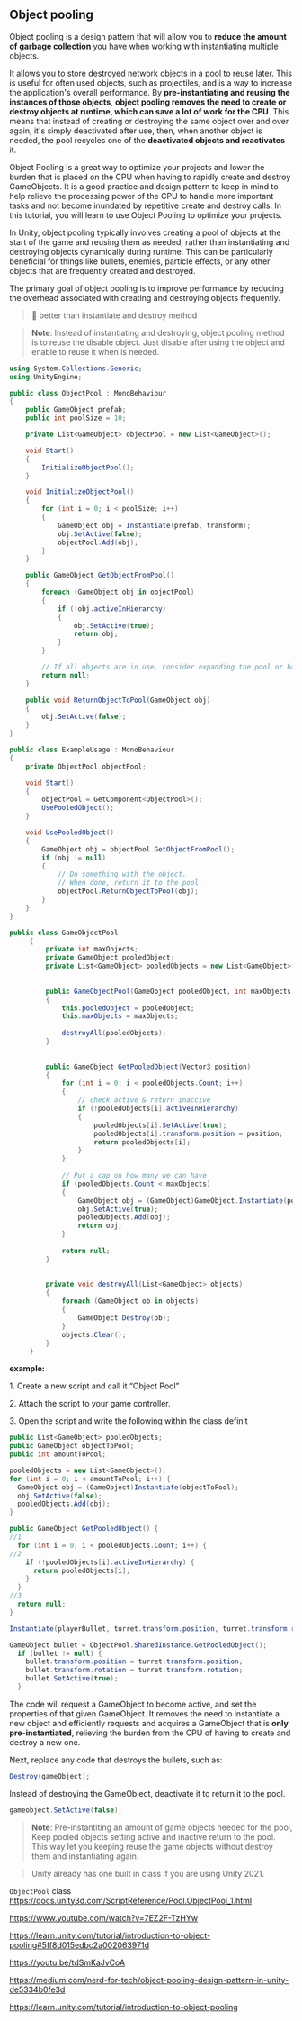 ## Object pooling

Object pooling is a design pattern that will allow you to **reduce the amount of garbage collection** you have when working with instantiating multiple objects. 

It allows you to store destroyed network objects in a pool to reuse later. This is useful for often used objects, such as projectiles, and is a way to increase the application's overall performance. By **pre-instantiating and reusing the instances of those objects**, **object pooling removes the need to create or destroy objects at runtime, which can save a lot of work for the CPU**. This means that instead of creating or destroying the same object over and over again, it's simply deactivated after use, then, when another object is needed, the pool recycles one of the **deactivated objects and reactivates** it.

Object Pooling is a great way to optimize your projects and lower the burden that is placed on the CPU when having to rapidly create and destroy GameObjects. It is a good practice and design pattern to keep in mind to help relieve the processing power of the CPU to handle more important tasks and not become inundated by repetitive create and destroy calls. In this tutorial, you will learn to use Object Pooling to optimize your projects. 

In Unity, object pooling typically involves creating a pool of objects at the start of the game and reusing them as needed, rather than instantiating and destroying objects dynamically during runtime. This can be particularly beneficial for things like bullets, enemies, particle effects, or any other objects that are frequently created and destroyed.

The primary goal of object pooling is to improve performance by reducing the overhead associated with creating and destroying objects frequently.


> 📌 better than instantiate and destroy method

> **Note**: Instead of instantiating and destroying, object pooling method is to reuse the disable object. Just disable after using the object and enable to reuse it when is needed. 


```cs
using System.Collections.Generic;
using UnityEngine;

public class ObjectPool : MonoBehaviour
{
    public GameObject prefab;
    public int poolSize = 10;

    private List<GameObject> objectPool = new List<GameObject>();

    void Start()
    {
        InitializeObjectPool();
    }

    void InitializeObjectPool()
    {
        for (int i = 0; i < poolSize; i++)
        {
            GameObject obj = Instantiate(prefab, transform);
            obj.SetActive(false);
            objectPool.Add(obj);
        }
    }

    public GameObject GetObjectFromPool()
    {
        foreach (GameObject obj in objectPool)
        {
            if (!obj.activeInHierarchy)
            {
                obj.SetActive(true);
                return obj;
            }
        }

        // If all objects are in use, consider expanding the pool or handling it as needed.
        return null;
    }

    public void ReturnObjectToPool(GameObject obj)
    {
        obj.SetActive(false);
    }
}

```

```cs
public class ExampleUsage : MonoBehaviour
{
    private ObjectPool objectPool;

    void Start()
    {
        objectPool = GetComponent<ObjectPool>();
        UsePooledObject();
    }

    void UsePooledObject()
    {
        GameObject obj = objectPool.GetObjectFromPool();
        if (obj != null)
        {
            // Do something with the object.
            // When done, return it to the pool.
            objectPool.ReturnObjectToPool(obj);
        }
    }
}

```

```cs
public class GameObjectPool 
     {
         private int maxObjects;
         private GameObject pooledObject;
         private List<GameObject> pooledObjects = new List<GameObject>();
 
 
         public GameObjectPool(GameObject pooledObject, int maxObjects = 500)
         {
             this.pooledObject = pooledObject;
             this.maxObjects = maxObjects;
 
             destroyAll(pooledObjects);
         }
 
 
         public GameObject GetPooledObject(Vector3 position)
         {
             for (int i = 0; i < pooledObjects.Count; i++)
             {
                 // check active & return inaccive
                 if (!pooledObjects[i].activeInHierarchy)
                 {
                     pooledObjects[i].SetActive(true);
                     pooledObjects[i].transform.position = position;
                     return pooledObjects[i];
                 }
             }
 
             // Put a cap on how many we can have
             if (pooledObjects.Count < maxObjects)
             {
                 GameObject obj = (GameObject)GameObject.Instantiate(pooledObject, position, Quaternion.identity);
                 obj.SetActive(true);
                 pooledObjects.Add(obj);
                 return obj;
             }
 
             return null;
         }
 
 
         private void destroyAll(List<GameObject> objects)
         {
             foreach (GameObject ob in objects)
             {
                 GameObject.Destroy(ob);
             }
             objects.Clear();
         }
     }

```
**example:**


1\. Create a new script and call it “Object Pool”

2\. Attach the script to your game controller.

3\. Open the script and write the following within the class definit

```cs
public List<GameObject> pooledObjects;
public GameObject objectToPool;
public int amountToPool;

pooledObjects = new List<GameObject>();
for (int i = 0; i < amountToPool; i++) {
  GameObject obj = (GameObject)Instantiate(objectToPool);
  obj.SetActive(false); 
  pooledObjects.Add(obj);
}

public GameObject GetPooledObject() {
//1
  for (int i = 0; i < pooledObjects.Count; i++) {
//2
    if (!pooledObjects[i].activeInHierarchy) {
      return pooledObjects[i];
    }
  }
//3   
  return null;
}

Instantiate(playerBullet, turret.transform.position, turret.transform.rotation);

GameObject bullet = ObjectPool.SharedInstance.GetPooledObject(); 
  if (bullet != null) {
    bullet.transform.position = turret.transform.position;
    bullet.transform.rotation = turret.transform.rotation;
    bullet.SetActive(true);
  }

```

The code will request a GameObject to become active, and set the properties of that given GameObject. It removes the need to instantiate a new object and efficiently requests and acquires a GameObject that is **only pre-instantiated**, relieving the burden from the CPU of having to create and destroy a new one.

Next, replace any code that destroys the bullets, such as:

```cs
Destroy(gameObject);
```

Instead of destroying the GameObject, deactivate it to return it to the pool.

```cs
gameobject.SetActive(false);
```


> **Note**: Pre-instantiting an amount of game objects needed for the pool, Keep pooled objects setting active and inactive return to the pool. This way let you keeping reuse the game objects without destroy them and instantiating again.


> Unity already has one built in class if you are using Unity 2021.

`ObjectPool` class \
https://docs.unity3d.com/ScriptReference/Pool.ObjectPool_1.html


https://www.youtube.com/watch?v=7EZ2F-TzHYw

https://learn.unity.com/tutorial/introduction-to-object-pooling#5ff8d015edbc2a002063971d

https://youtu.be/tdSmKaJvCoA

https://medium.com/nerd-for-tech/object-pooling-design-pattern-in-unity-de5334b0fe3d

https://learn.unity.com/tutorial/introduction-to-object-pooling
